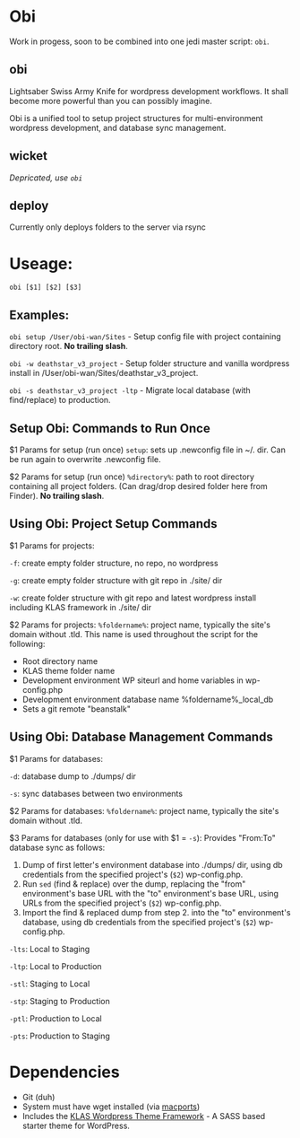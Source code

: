 # Obi

Work in progess, soon to be combined into one jedi master script: `obi`.

## obi
Lightsaber Swiss Army Knife for wordpress development workflows. It shall become more powerful than you can possibly imagine.

Obi is a unified tool to setup project structures for multi-environment wordpress development, and database sync management.

## wicket
*Depricated, use `obi`*

## deploy
Currently only deploys folders to the server via rsync

# Useage:
`obi [$1] [$2] [$3]`

## Examples:

`obi setup /User/obi-wan/Sites` - Setup config file with project containing directory root. **No trailing slash**.

`obi -w deathstar_v3_project` - Setup folder structure and vanilla wordpress install in /User/obi-wan/Sites/deathstar_v3_project.

`obi -s deathstar_v3_project -ltp` - Migrate local database (with find/replace) to production.

## Setup Obi: Commands to Run Once
$1 Params for setup (run once)
`setup`: sets up .newconfig file in ~/. dir. Can be run again to overwrite .newconfig file.

$2 Params for setup (run once)
`%directory%`: path to root directory containing all project folders. (Can drag/drop desired folder here from Finder). **No trailing slash**.

## Using Obi: Project Setup Commands
$1 Params for projects:

`-f`: create empty folder structure, no repo, no wordpress

`-g`: create empty folder structure with git repo in ./site/ dir

`-w`: create folder structure with git repo and latest wordpress install including KLAS framework in ./site/ dir

$2 Params for projects:
`%foldername%`: project name, typically the site's domain without .tld. This name is used throughout the script for the following:

- Root directory name
- KLAS theme folder name
- Development environment WP siteurl and home variables in wp-config.php
- Development environment database name %foldername%_local_db
- Sets a git remote "beanstalk"

## Using Obi: Database Management Commands
$1 Params for databases:

`-d`: database dump to ./dumps/ dir

`-s`: sync databases between two environments

$2 Params for databases:
`%foldername%`: project name, typically the site's domain without .tld.

$3 Params for databases (only for use with $1 = `-s`):
Provides "From:To" database sync as follows:

1. Dump of first letter's environment database into ./dumps/ dir, using db credentials from the specified project's (`$2`) wp-config.php.
2. Run `sed` (find & replace) over the dump, replacing the "from" environment's base URL with the "to" environment's base URL, using URLs from the specified project's (`$2`) wp-config.php.
3. Import the find & replaced dump from step 2. into the "to" environment's database, using db credentials from the specified project's (`$2`) wp-config.php.

`-lts`: Local to Staging

`-ltp`: Local to Production

`-stl`: Staging to Local

`-stp`: Staging to Production

`-ptl`: Production to Local

`-pts`: Production to Staging

# Dependencies
- Git (duh)
- System must have wget installed (via [macports](http://www.macports.org/ports.php?by=library&substr=wget))
- Includes the [KLAS Wordpress Theme Framework](https://github.com/kylelarkin/klas) - A SASS based starter theme for WordPress.
